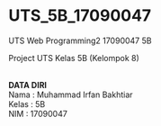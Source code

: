 # UTS_5B_17090047
UTS Web Programming2 17090047 5B

Project UTS Kelas 5B (Kelompok 8)<br><br>

<b>DATA DIRI</b><br>
Nama : Muhammad Irfan Bakhtiar<br>
Kelas : 5B<br>
NIM : 17090047
